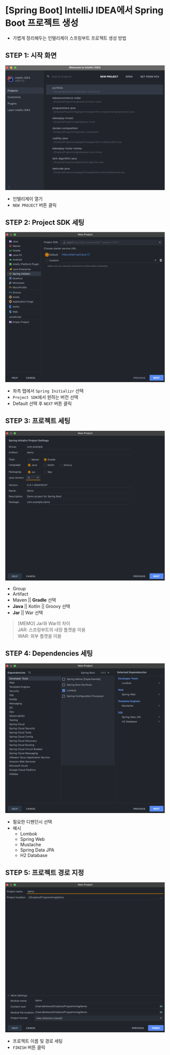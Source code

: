 # [Spring Boot] IntelliJ IDEA에서 Spring Boot 프로젝트 생성

- 가볍게 정리해두는 인텔리제이 스프링부트 프로젝트 생성 방법

## STEP 1: 시작 화면

![시작 화면](./image1.png)
<!-- [##_Image|kage@cHpGIo/btq31bdWuFI/nLoQD8t1PWBiFyaqAW9VP1/img.png|alignCenter|width="100%"|_##] -->

- 인텔리제이 열기
- `NEW PROJECT` 버튼 클릭


## STEP 2: Project SDK 세팅

![Project SDK 세팅](./image2.png)
<!-- [##_Image|kage@wFTRs/btq3YLT4ZrI/DqBnKmn49keutQgF9fZP90/img.png|alignCenter|width="100%"|_##] -->

- 좌측 탭에서 `Spring Initializr` 선택
- `Project SDK`에서 원하는 버전 선택
- Default 선택 후 `NEXT` 버튼 클릭


## STEP 3: 프로젝트 세팅

![프로젝트 세팅](./image3.png)
<!-- [##_Image|kage@ArhZ7/btq35DnpUUQ/xmzaL6rtYphkJH4vTsIhlK/img.png|alignCenter|width="100%"|_##] -->

- Group
- Artifact
- Maven || **Gradle** 선택
- **Java** || Kotlin || Groovy 선택
- **Jar** || War 선택

> [MEMO]
> Jar와 War의 차이  
> JAR: 스프링부트의 내장 톰캣을 이용  
> WAR: 외부 톰캣을 이용


## STEP 4: Dependencies 세팅

![Dependencies 세팅](./image4.png)
<!-- [##_Image|kage@c9pdmu/btq33bEJdYX/esN4Ht56Irz4LnyruOcszk/img.png|alignCenter|width="100%"|_##] -->

- 필요한 디펜던시 선택
- 예시
    - Lombok
    - Spring Web
    - Mustache
    - Spring Data JPA
    - H2 Database


## STEP 5: 프로젝트 경로 지정

![프로젝트 경로 지정](./image5.png)
<!-- [##_Image|kage@tvgeI/btq30Gyuggq/VVmY2TmKDL7gzQhMSKNBK1/img.png|alignCenter|width="100%"|_##] -->

- 프로젝트 이름 및 경로 세팅
- `FINISH` 버튼 클릭
